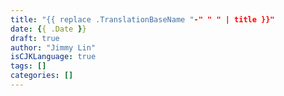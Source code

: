 ```yaml
---
title: "{{ replace .TranslationBaseName "-" " " | title }}"
date: {{ .Date }}
draft: true
author: "Jimmy Lin"
isCJKLanguage: true
tags: []
categories: []
---
```


